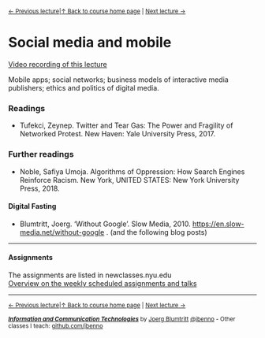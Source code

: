 <sup>[&larr; Previous lecture](/files/09.md)|[&uarr; Back to course home page](/README.md) | [Next lecture &rarr;](/files/11.md)</sup>  

# Social media and mobile
[Video recording of this lecture](https://youtu.be/etW4msH37nA)

Mobile apps; social networks; business models of interactive media publishers; ethics and politics of digital media.

### Readings
- Tufekci, Zeynep. Twitter and Tear Gas: The Power and Fragility of Networked Protest. New Haven: Yale University Press, 2017. 

### Further readings
- Noble, Safiya Umoja. Algorithms of Oppression: How Search Engines Reinforce Racism. New York, UNITED STATES: New York University Press, 2018.
  
#### Digital Fasting
- Blumtritt, Joerg. ‘Without Google’. Slow Media, 2010. https://en.slow-media.net/without-google . (and the following blog posts)


***

#### Assignments
The assignments are listed in newclasses.nyu.edu  
[Overview on the weekly scheduled assignments and talks](https://docs.google.com/spreadsheets/d/1BB6HHULpT9KCe9JpZZn-oI-JxHNpXhhsdp6A8cw8cMM/edit?usp=sharing)  


***
<sup>[&larr; Previous lecture](/files/09.md)|[&uarr; Back to course home page](/README.md) | [Next lecture &rarr;](/files/11.md)</sup>  
  
<sup>***[Information and Communication Technologies](/README.md)*** by [Joerg Blumtritt](https://jbenno.net) [@jbenno](https://twitter.com/jbenno) - Other classes I teach: [github.com/jbenno](https://github.com/jbenno/teaching/blob/master/README.md)</sup>
